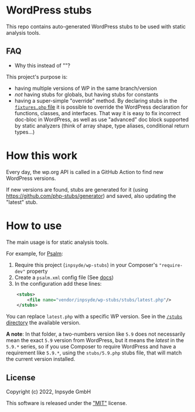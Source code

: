 # WordPress stubs

This repo contains auto-generated WordPress stubs to be used with static analysis tools.


## FAQ

- Why this instead of "<insert exiting project here>"?
  
This project's purpose is:
  - having multiple versions of WP in the same branch/version
  - _not_ having stubs for globals, but having stubs for constants
  - having a super-simple "override" method. By declaring stubs in the [`fixtures.php` file](https://github.com/inpsyde/wp-stubs/blob/main/fixtures.php) 
    it is possible to override the WordPress declaration for functions, classes, and interfaces.
    That way it is easy to fix incorrect doc-bloc in WordPress, as well as use "advanced" doc block
    supported by static analyzers (think of array shape, type aliases, conditional return types...)
    
    
# How this work

Every day, the wp.org API is called in a GitHub Action to find new WordPress versions.

If new versions are found, stubs are generated for it (using https://github.com/php-stubs/generator) and saved, also updating the "latest" stub.


# How to use

The main usage is for static analysis tools.

For example, for [Psalm](https://psalm.dev/):

1. Require this project (`inpsyde/wp-stubs`) in your Composer's `"require-dev"` property
2. Create a `psalm.xml` config file (See [docs](https://psalm.dev/docs/running_psalm/configuration/))
3. In the configuration add these lines:

```xml
    <stubs>
        <file name="vendor/inpsyde/wp-stubs/stubs/latest.php"/>
    </stubs>
```

You can replace `latest.php` with a specific WP version. See in the [`/stubs` directory](https://github.com/inpsyde/wp-stubs/tree/main/stubs) the available version.

**A note**: In that folder, a two-numbers version like `5.9` does not necessarily mean the exact `5.9` version 
from WordPress, but it means the _latest_ in the `5.9.*` series, so if you use Composer to require WordPress
and have a requirement like `5.9.*`, using the `stubs/5.9.php` stubs file, that will match the current version
installed.


## License

Copyright (c) 2022, Inpsyde GmbH

This software is released under the ["MIT"](LICENSE) license.
  
